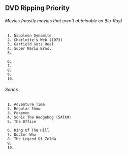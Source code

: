 ## DVD Ripping Priority

###### Movies (mostly movies that aren't obtainable on Blu-Ray)

     1. Napoleon Dynamite
     2. Charlotte's Web (1973)
     3. Garfield Gets Real
     4. Super Mario Bros.
     5. 

     6. 
     7. 
     8. 
     9. 
     10. 
     

###### Series

     1. Adventure Time
     2. Regular Show
     3. Pokemon
     4. Sonic The Hedgehog (SATAM)
     5. The Office
     
     6. King Of The Hill
     7. Doctor Who
     8. The Legend Of Zelda
     9. 
     10. 
